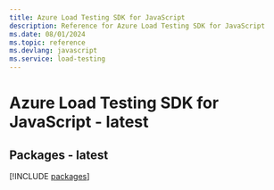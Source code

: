 ```yaml
---
title: Azure Load Testing SDK for JavaScript
description: Reference for Azure Load Testing SDK for JavaScript
ms.date: 08/01/2024
ms.topic: reference
ms.devlang: javascript
ms.service: load-testing
---
```

# Azure Load Testing SDK for JavaScript - latest
## Packages - latest
[!INCLUDE [packages](load-testing-index.md)]